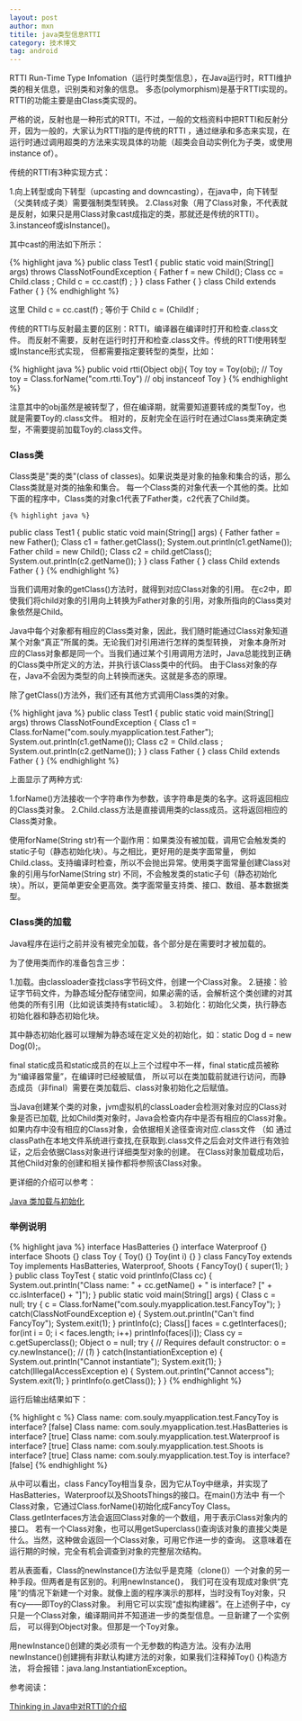 ```yaml
---
layout: post
author: mxn
titile: java类型信息RTTI
category: 技术博文
tag: android
---
```


RTTI Run-Time Type Infomation（运行时类型信息），在Java运行时，RTTI维护类的相关信息，识别类和对象的信息。
多态(polymorphism)是基于RTTI实现的。RTTI的功能主要是由Class类实现的。

严格的说，反射也是一种形式的RTTI，不过，一般的文档资料中把RTTI和反射分开，因为一般的，大家认为RTTI指的是传统的RTTI
，通过继承和多态来实现，在运行时通过调用超类的方法来实现具体的功能（超类会自动实例化为子类，或使用instance of）。

传统的RTTI有3种实现方式：

1.向上转型或向下转型（upcasting and downcasting），在java中，向下转型（父类转成子类）需要强制类型转换。
2.Class对象（用了Class对象，不代表就是反射，如果只是用Class对象cast成指定的类，那就还是传统的RTTI）。
3.instanceof或isInstance()。

其中cast的用法如下所示：

{% highlight java %}
public class Test1 {
    public static void main(String[] args) throws ClassNotFoundException {
        Father f = new Child();
        Class<Child> cc = Child.class ;
        Child c = cc.cast(f) ; 
    }
}
class Father {
}
class Child extends Father {
}
    {% endhighlight %} 

这里 Child c = cc.cast(f) ; 等价于 Child c = (Child)f ;

传统的RTTI与反射最主要的区别：RTTI，编译器在编译时打开和检查.class文件。
而反射不需要，反射在运行时打开和检查.class文件。传统的RTTI使用转型或Instance形式实现，
但都需要指定要转型的类型，比如：

{% highlight java %}
public void rtti(Object obj){
    Toy toy = Toy(obj);
    // Toy toy = Class.forName("com.rtti.Toy")
    // obj instanceof Toy
}
{% endhighlight %} 

注意其中的obj虽然是被转型了，但在编译期，就需要知道要转成的类型Toy，也就是需要Toy的.class文件。
相对的，反射完全在运行时在通过Class类来确定类型，不需要提前加载Toy的.class文件。

### Class类

Class类是"类的类"(class of classes)。如果说类是对象的抽象和集合的话，那么Class类就是对类的抽象和集合。
每一个Class类的对象代表一个其他的类。比如下面的程序中，Class类的对象c1代表了Father类，c2代表了Child类。

    {% highlight java %}
public class Test1 {
    public static void main(String[] args)
    {
        Father father = new Father();
        Class c1  = father.getClass();
        System.out.println(c1.getName());
        Father child = new Child();
        Class c2  = child.getClass();
        System.out.println(c2.getName());
    }
}
class Father {
}
class Child extends Father {
}
    {% endhighlight %} 
    
当我们调用对象的getClass()方法时，就得到对应Class对象的引用。
在c2中，即使我们将child对象的引用向上转换为Father对象的引用，对象所指向的Class类对象依然是Child。

Java中每个对象都有相应的Class类对象，因此，我们随时能通过Class对象知道某个对象“真正”所属的类。无论我们对引用进行怎样的类型转换，
对象本身所对应的Class对象都是同一个。当我们通过某个引用调用方法时，Java总能找到正确的Class类中所定义的方法，并执行该Class类中的代码。
由于Class对象的存在，Java不会因为类型的向上转换而迷失。这就是多态的原理。

除了getClass()方法外，我们还有其他方式调用Class类的对象。

   {% highlight java %}
public class Test1 {
    public static void main(String[] args) throws ClassNotFoundException {
        Class c1  = Class.forName("com.souly.myapplication.test.Father");
        System.out.println(c1.getName());
        Class c2  = Child.class ;
        System.out.println(c2.getName());
    }
}
class Father {
}
class Child extends Father {
}
  {% endhighlight %} 
  
上面显示了两种方式:

1.forName()方法接收一个字符串作为参数，该字符串是类的名字。这将返回相应的Class类对象。
2.Child.class方法是直接调用类的class成员。这将返回相应的Class类对象。

使用forName(String str)有一个副作用：如果类没有被加载，调用它会触发类的static子句（静态初始化块）。与之相比，更好用的是类字面常量，
例如Child.class。支持编译时检查，所以不会抛出异常。使用类字面常量创建Class对象的引用与forName(String str)
不同，不会触发类的static子句（静态初始化块）。所以，更简单更安全更高效。类字面常量支持类、接口、数组、基本数据类型。


### Class类的加载

Java程序在运行之前并没有被完全加载，各个部分是在需要时才被加载的。

为了使用类而作的准备包含三步：

1.加载。由classloader查找class字节码文件，创建一个Class对象。
2.链接：验证字节码文件，为静态域分配存储空间，如果必需的话，会解析这个类创建的对其他类的所有引用（比如说该类持有static域）。
3.初始化：初始化父类，执行静态初始化器和静态初始化块。

其中静态初始化器可以理解为静态域在定义处的初始化，如：static Dog d = new Dog(0);。

final static成员和static成员的在以上三个过程中不一样，final static成员被称为“编译器常量”，在编译时已经被赋值，
所以可以在类加载前就进行访问，而静态成员（非final）需要在类加载后、class对象初始化之后赋值。

当Java创建某个类的对象，jvm虚拟机的classLoader会检测对象对应的Class对象是否已加载,
比如Child类对象时，Java会检查内存中是否有相应的Class对象。如果内存中没有相应的Class对象，会依据相关途径查询对应.class文件
（如 通过classPath在本地文件系统进行查找,在获取到.class文件之后会对文件进行有效验证，之后会依据Class对象进行详细类型对象的创建。
在Class对象加载成功后，其他Child对象的创建和相关操作都将参照该Class对象。

更详细的介绍可以参考：

[Java 类加载与初始化](http://www.cnblogs.com/zhguang/archive/2013/06/25/3154584.html)

### 举例说明

   {% highlight java %}
interface HasBatteries {}
interface Waterproof {}
interface Shoots {}
class Toy {
    Toy() {}
    Toy(int i) {}
}
class FancyToy extends Toy implements HasBatteries, Waterproof, Shoots {
    FancyToy() { super(1); }
}
public class ToyTest {
    static void printInfo(Class cc) {
        System.out.println("Class name: " + cc.getName() +
                " is interface? [" + cc.isInterface() + "]");
    }
    public static void main(String[] args) {
        Class c = null;
        try {
            c = Class.forName("com.souly.myapplication.test.FancyToy");
        } catch(ClassNotFoundException e) {
            System.out.println("Can't find FancyToy");
            System.exit(1);
        }
        printInfo(c);
        Class[] faces = c.getInterfaces();
        for(int i = 0; i < faces.length; i++)
            printInfo(faces[i]);
        Class cy = c.getSuperclass();
        Object o = null;
        try {
            // Requires default constructor:
            o = cy.newInstance(); // (*1*)
        } catch(InstantiationException e) {
            System.out.println("Cannot instantiate");
            System.exit(1);
        } catch(IllegalAccessException e) {
            System.out.println("Cannot access");
            System.exit(1);
        }
        printInfo(o.getClass());
    }
}
    {% endhighlight %}
     
运行后输出结果如下：

   {% highlight c %}
   Class name: com.souly.myapplication.test.FancyToy is interface? [false]
   Class name: com.souly.myapplication.test.HasBatteries is interface? [true]
   Class name: com.souly.myapplication.test.Waterproof is interface? [true]
   Class name: com.souly.myapplication.test.Shoots is interface? [true]
   Class name: com.souly.myapplication.test.Toy is interface? [false]
    {% endhighlight %}

从中可以看出，class FancyToy相当复杂，因为它从Toy中继承，并实现了HasBatteries，Waterproof以及ShootsThings的接口。在main()方法中
有一个Class对象，它通过Class.forName()初始化成FancyToy Class。Class.getInterfaces方法会返回Class对象的一个数组，用于表示Class对象内的接口。
若有一个Class对象，也可以用getSuperclass()查询该对象的直接父类是什么。当然，这种做会返回一个Class对象，可用它作进一步的查询。
这意味着在运行期的时候，完全有机会调查到对象的完整层次结构。

若从表面看，Class的newInstance()方法似乎是克隆（clone()）一个对象的另一种手段。但两者是有区别的。利用newInstance()，
我们可在没有现成对象供“克隆”的情况下新建一个对象。就像上面的程序演示的那样，当时没有Toy对象，只有cy——即Toy的Class对象。
利用它可以实现“虚拟构建器”。在上述例子中，cy只是一个Class对象，编译期间并不知道进一步的类型信息。一旦新建了一个实例后，
可以得到Object对象。但那是一个Toy对象。

用newInstance()创建的类必须有一个无参数的构造方法。没有办法用newInstance()创建拥有非默认构建方法的对象，如果我们注释掉Toy() {}构造方法，
将会报错：java.lang.InstantiationException。


参考阅读：

[Thinking in Java中对RTTI的介绍](http://nicolas.blancpain.free.fr/Documents/Java/online/Chapter12.html)